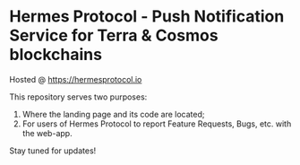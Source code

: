 # Hermes Protocol - Push Notification Service for Terra & Cosmos blockchains
Hosted @ https://hermesprotocol.io

This repository serves two purposes:
1. Where the landing page and its code are located;
2. For users of Hermes Protocol to report Feature Requests, Bugs, etc. with the web-app.

Stay tuned for updates!

